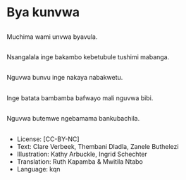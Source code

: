 # Bya kunvwa

##
Muchima wami unvwa byavula.

##
Nsangalala inge bakambo kebetubule tushimi mabanga.

##
Nguvwa bunvu inge nakaya nabakwetu.

##
Inge batata bambamba bafwayo mali nguvwa bibi.

##
Nguvwa butemwe ngebamama bankubachila.

##
* License: [CC-BY-NC]
* Text: Clare Verbeek, Thembani Dladla, Zanele Buthelezi
* Illustration: Kathy Arbuckle, Ingrid Schechter
* Translation: Ruth Kapamba & Mwitila Ntabo
* Language: kqn
